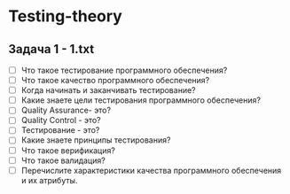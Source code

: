# Testing-theory

## Задача 1 - 1.txt
- [ ] Что такое тестирование программного обеспечения?
- [ ] Что такое качество программного обеспечения?
- [ ] Когда начинать и заканчивать тестирование?
- [ ] Какие знаете цели тестирования программного обеспечения?
- [ ] Quality Assurance- это?
- [ ] Quality Control - это?
- [ ] Тестирование - это?
- [ ] Какие знаете принципы тестирования?
- [ ] Что такое верификация?
- [ ] Что такое валидация?
- [ ] Перечислите характеристики качества программного обеспечения и их атрибуты.
